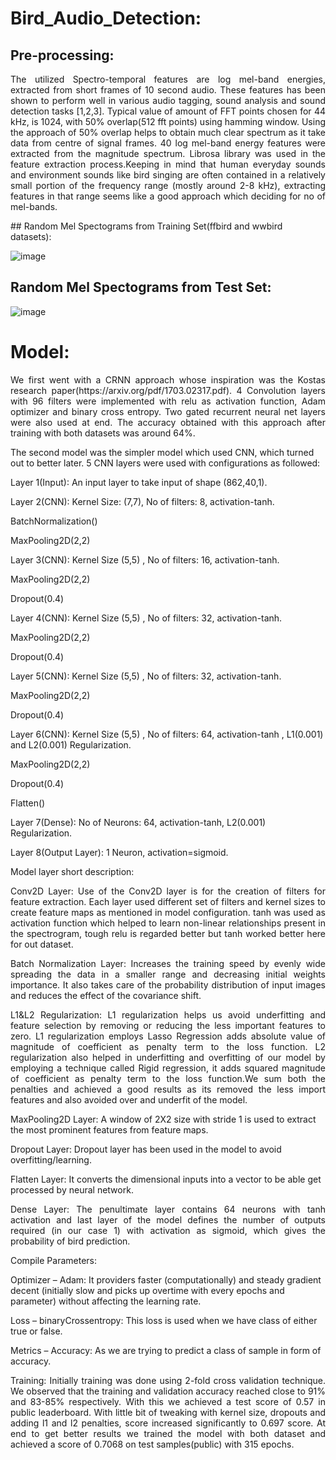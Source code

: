 # Bird_Audio_Detection:

## Pre-processing: 
<p align="justify">
The utilized Spectro-temporal features are log mel-band energies, extracted from short frames of 10 second audio. These features has been shown to perform well in various
audio tagging, sound analysis and sound detection tasks [1,2,3]. Typical value of amount of FFT points chosen for 44 kHz, is 1024, with 50% overlap(512 fft points) using 
hamming window. Using the approach of 50% overlap helps to obtain much clear spectrum as it take data from centre of signal frames. 40 log mel-band energy features were 
extracted from the magnitude spectrum. Librosa library was used in the feature extraction process.Keeping in mind that human everyday sounds and environment sounds like bird 
singing are often contained in a relatively small portion of the frequency range (mostly around 2-8 kHz), extracting features in that range seems like a good approach which 
deciding for no of mel-bands.
</p>
## Random Mel Spectograms from Training Set(ffbird and wwbird datasets):

![image](https://user-images.githubusercontent.com/42828760/102864316-9ac10680-443c-11eb-8081-6a7e8edc59dd.png)

## Random Mel Spectograms from Test Set:

![image](https://user-images.githubusercontent.com/42828760/102869133-d7dcc700-4443-11eb-9c46-f029e27f14d8.png)


# Model:
<p align="justify">
We first went with a CRNN approach whose inspiration was the Kostas research paper(https://arxiv.org/pdf/1703.02317.pdf). 4 Convolution layers with 96 filters were implemented with relu as activation function, Adam optimizer and binary cross entropy. Two gated recurrent neural net layers were also used at end. The accuracy obtained with this approach after training with both datasets was around 64%. 
</p>
The second model was the simpler model which used CNN, which turned out to better later. 5 CNN layers were used with configurations as followed: 

Layer 1(Input): An input layer to take input of shape (862,40,1). 

Layer 2(CNN): Kernel Size: (7,7), No of filters: 8, activation-tanh. 

BatchNormalization() 

MaxPooling2D(2,2) 

Layer 3(CNN): Kernel Size (5,5) , No of filters: 16, activation-tanh. 

MaxPooling2D(2,2) 

Dropout(0.4) 

Layer 4(CNN): Kernel Size (5,5) , No of filters: 32, activation-tanh. 

MaxPooling2D(2,2) 

Dropout(0.4) 

Layer 5(CNN): Kernel Size (5,5) , No of filters: 32, activation-tanh. 

MaxPooling2D(2,2) 

Dropout(0.4) 

Layer 6(CNN): Kernel Size (5,5) , No of filters: 64, activation-tanh , L1(0.001) and L2(0.001) Regularization. 

MaxPooling2D(2,2) 

Dropout(0.4) 

Flatten() 

Layer 7(Dense): No of Neurons: 64, activation-tanh, L2(0.001) Regularization.  

Layer 8(Output Layer): 1 Neuron, activation=sigmoid. 

 

Model layer short description: 
<p align="justify">
Conv2D Layer: Use of the Conv2D layer is for the creation of filters for feature extraction. Each layer used different set of filters and kernel sizes to create feature maps as mentioned in model configuration. tanh was used as activation function which helped to learn non-linear relationships present in the spectrogram, tough relu is regarded better but tanh worked better here for out dataset. 
</p>
<p align="justify">
Batch Normalization Layer: Increases the training speed by evenly wide spreading the data in a smaller range and decreasing initial weights importance.  It also takes care of the probability distribution of input images and reduces the effect of the covariance shift.  
</p>
<p align="justify">
L1&L2 Regularization: L1 regularization helps us avoid underfitting and feature selection by removing or reducing the less important features to zero. L1 regularization employs Lasso Regression adds absolute value of magnitude of coefficient as penalty term to the loss function. L2 regularization also helped in underfitting and overfitting of our model by employing a technique called Rigid regression, it adds squared magnitude of coefficient as penalty term to the loss function.We  sum  both the penalties and achieved a good results as its removed the less import features and also avoided over and underfit of the model.  
</p>
MaxPooling2D Layer: A window of 2X2 size with stride 1 is used to extract the most prominent features from feature maps.  

Dropout Layer: Dropout layer has been used in the model to avoid overfitting/learning.  

Flatten Layer: It converts the dimensional inputs into a vector to be able get processed by neural network.  

<p align="justify">
Dense Layer: The penultimate layer contains 64 neurons with tanh activation and last layer of the model defines the number of outputs required (in our case 1) with activation as sigmoid, which gives the probability of bird prediction. 
</p>
Compile Parameters: 

Optimizer – Adam: It providers faster (computationally) and steady gradient decent (initially slow and picks up overtime with every epochs and parameter) without affecting the learning rate.  

Loss – binaryCrossentropy: This loss is used when we have class of either true or false. 

Metrics – Accuracy: As we are trying to predict a class of sample in form of accuracy. 
<p align="justify">
Training: Initially training was done using 2-fold cross validation technique. We observed that the training and validation accuracy reached close to  91% and 83-85% respectively. With this we achieved a test score of 0.57 in public leaderboard. With little bit of tweaking with kernel size, dropouts and adding l1 and l2 penalties, score increased significantly to 0.697 score. At end to get better results we trained the model with both dataset and achieved a score of 0.7068 on test samples(public) with 315 epochs.  
</p>
